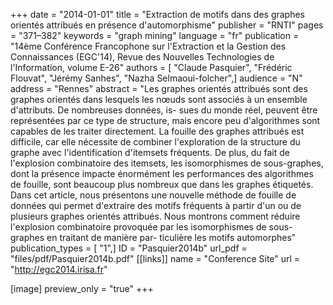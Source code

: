 +++
date = "2014-01-01"
title = "Extraction de motifs dans des graphes orientés attribués en présence d'automorphisme"
publisher = "RNTI"
pages = "371–382"
keywords = "graph mining"
language = "fr"
publication = "14ème Conférence Francophone sur l'Extraction et la Gestion des Connaissances (EGC'14), Revue des Nouvelles Technologies de l'Information, volume E-26"
authors = [ "Claude Pasquier", "Frédéric Flouvat", "Jérémy Sanhes", "Nazha Selmaoui-folcher",]
audience = "N"
address = "Rennes"
abstract = "Les graphes orientés attribués sont des graphes orientés dans lesquels les nœuds sont associés à un ensemble d'attributs. De nombreuses données, is- sues du monde réel, peuvent être représentées par ce type de structure, mais encore peu d'algorithmes sont capables de les traiter directement. La fouille des graphes attribués est difficile, car elle nécessite de combiner l'exploration de la structure du graphe avec l'identification d'itemsets fréquents. De plus, du fait de l'explosion combinatoire des itemsets, les isomorphismes de sous-graphes, dont la présence impacte énormément les performances des algorithmes de fouille, sont beaucoup plus nombreux que dans les graphes étiquetés. Dans cet article, nous présentons une nouvelle méthode de fouille de données qui permet d'extraire des motifs fréquents à partir d'un ou de plusieurs graphes orientés attribués. Nous montrons comment réduire l'explosion combinatoire provoquée par les isomorphismes de sous-graphes en traitant de manière par- ticulière les motifs automorphes"
publication_types = [ "1",]
ID = "Pasquier2014b"
url_pdf = "files/pdf/Pasquier2014b.pdf"
[[links]]
name = "Conference Site"
url = "http://egc2014.irisa.fr"

[image]
preview_only = "true"
+++
